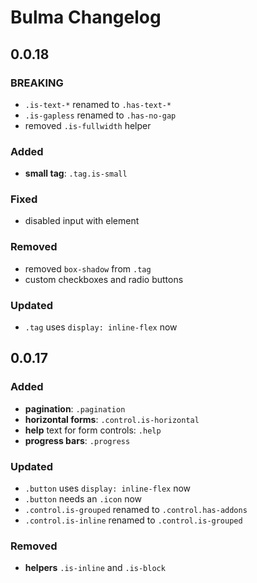 # Bulma Changelog

## 0.0.18

### BREAKING

* `.is-text-*` renamed to `.has-text-*`
* `.is-gapless` renamed to `.has-no-gap`
* removed `.is-fullwidth` helper

### Added

* **small tag**: `.tag.is-small`

### Fixed

* disabled input with element

### Removed

* removed `box-shadow` from `.tag`
* custom checkboxes and radio buttons

### Updated

* `.tag` uses `display: inline-flex` now

## 0.0.17

### Added

* **pagination**: `.pagination`
* **horizontal forms**: `.control.is-horizontal`
* **help** text for form controls: `.help`
* **progress bars**: `.progress`

### Updated

* `.button` uses `display: inline-flex` now
* `.button` needs an `.icon` now
* `.control.is-grouped` renamed to `.control.has-addons`
* `.control.is-inline` renamed to `.control.is-grouped`

### Removed

* **helpers** `.is-inline` and `.is-block`
